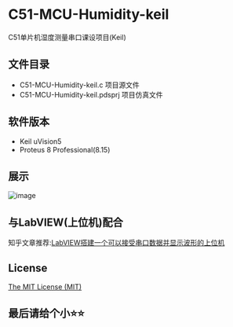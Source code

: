 # C51-MCU-Humidity-keil

C51单片机湿度测量串口课设项目(Keil)

## 文件目录

- C51-MCU-Humidity-keil.c	项目源文件
- C51-MCU-Humidity-keil.pdsprj	项目仿真文件

## 软件版本

- Keil uVision5
- Proteus 8 Professional(8.15)

## 展示

![image](https://github.com/CH4019/C51-MCU-TrafficLight-Keil/blob/main/img/C51-MCU-Humidity-keil.png)


## 与LabVIEW(上位机)配合

知乎文章推荐:[LabVIEW搭建一个可以接受串口数据并显示波形的上位机](https://zhuanlan.zhihu.com/p/424173676)

## License 
  
 [The MIT License (MIT)](https://github.com/CH4019/C51-MCU-Keil-Curriculum-design/blob/main/LICENSE)

## 最后请给个小⭐⭐
